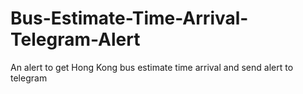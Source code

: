 # Bus-Estimate-Time-Arrival-Telegram-Alert
An alert to get Hong Kong bus estimate time arrival and send alert to telegram

